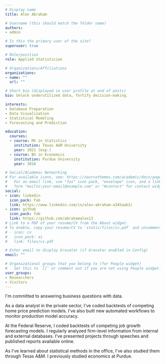 ```yaml
---
# Display name
title: Alex Abraham

# Username (this should match the folder name)
authors:
- admin

# Is this the primary user of the site?
superuser: true

# Role/position
role: Applied Statistician

# Organizations/Affiliations
organizations:
- name: ""
  url: ""

# Short bio (displayed in user profile at end of posts)
bio: Unlock underutilized data, fortify decision-making.

interests:
- Database Preparation
- Data Visualization
- Statistical Modeling
- Forecasting and Prediction

education:
  courses:
  - course: MS in Statistics
    institution: Texas A&M University
    year: 2021 (exp.)
  - course: BS in Economics
    institution: Purdue University
    year: 2016

# Social/Academic Networking
# For available icons, see: https://sourcethemes.com/academic/docs/page-builder/#icons
#   For an email link, use "fas" icon pack, "envelope" icon, and a link in the
#   form "mailto:your-email@example.com" or "#contact" for contact widget.
social:
- icon: linkedin
  icon_pack: fab
  link: https://www.linkedin.com/in/alex-abraham-a345aab2/
- icon: github
  icon_pack: fab
  link: https://github.com/abrahamalex13
# Link to a PDF of your resume/CV from the About widget.
# To enable, copy your resume/CV to `static/files/cv.pdf` and uncomment the lines below.
# - icon: cv
#   icon_pack: ai
#   link: files/cv.pdf

# Enter email to display Gravatar (if Gravatar enabled in Config)
email: ""

# Organizational groups that you belong to (for People widget)
#   Set this to `[]` or comment out if you are not using People widget.
user_groups:
- Researchers
- Visitors
---
```


I'm committed to answering business questions with data.

As a data analyst in the private sector, 
I've coded backtests of competing home price
prediction models. I've also 
built new automated workflows to 
monitor production model accuracy.

At the Federal Reserve, I coded backtests
of competing job growth forecasting models.
I regularly analyzed firm-level information
from internal and external databases. I've presented
projects through speeches and published reports
available online.

As I've learned about statistical methods in the office,
I've also studied them through Texas A&M.
I previously studied economics at Purdue.